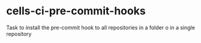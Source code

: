 # cells-ci-pre-commit-hooks
Task to install the pre-commit hook to all repositories in a folder o in a single repository
